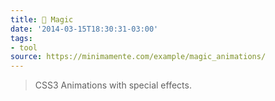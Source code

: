 ```yaml
---
title: 🎩 Magic
date: '2014-03-15T18:30:31-03:00'
tags:
- tool
source: https://minimamente.com/example/magic_animations/
---
```

>  CSS3 Animations with special effects.
